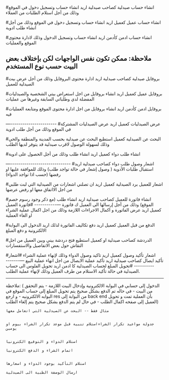 #انشاء حساب صيدلية
كصاحب صيدلية
اريد انشاء حساب  وتسجيل دخول في الموقع
وذلك من أجل استلام الطلبات من العملاء

#انشاء حساب عميل
كعميل
اريد انشاء حساب وتسجيل دخول في الموقع
وذلك من أجل انشاء طلب ادوية

#انشاء حساب ادمن
 كأدمن اريد انشاء حساب وتسجيل الدخول
وذلك لادارة محتوى الموقع والعمليات

ملاحظة:
ممكن تكون نفس الواجهات لكن بإختلاف بعض البيت حسب نوع المستخدم
---------------------------------
#بروفايل صيدلية
كصاحب صيدلية
اريد ادارة محتوى البروفايل
وذلك من أجل عرض بيت الصيدلية للعميل

#بروفايل  عميل
 كعميل
اريد انشاء بروفايل  من اجل  استعراض  بيتي الشخصية والصيدليات المفضلة لدي وطلباتي السابقة وغيرها من عمليات

#بروفايل ادمن
 كأدمن
اريد انشاء بروفايل من اجل ادارة محتوى الموقع ومتابعة العمليات فيه

—-----------------------
#عرض الصيدليات
كعميل 
اريد عرض الصيدليات المشتركة في الموقع
وذلك من أجل طلب ادوية

#البحث عن الصيدلية
  كعميل
 استطيع البحث عن صيدلية بحسب المدينة والمنطقة والحي
 وذلك لسهولة الوصول لاقرب صيدلية قد يتوفر لديها الطلب

#انشاء طلب دواء
كعميل
اريد انشاء طلب
وذلك من أجل الحصول على ادوية

—------------------------------
#اشعار وصول طلب دواء
كصاحب صيدلية
اريد استقبال طلبات الأدوية ( وصول إشعار في حالة تواجد طلب)
وذلك للموافقة عليها او رفضها (حسب اذا تواجد الدواء)

#اشعار للعميل برد  الصيدلية
 كعميل
اريد ان تصلني اشعارات من الصيدلية التي لبت طلبي
من اجل   الااتفاق معها او رفض عرضها


#انشاء فاتورة للعميل
كصاحب صيدلية
اريد انشاء طلب (مع ذكر وجود رسوم خصم الموقع)
وذلك من أجل إرسالها الى العميل ك فاتورة
—-----------
#فاتورة العميل
كعميل
اريد عرض الفاتورة و اكمال الاجراءات اللازمة
وذلك من اجل اكمال عملية الشراء او الغاء العملية

#الدفع من قبل العميل
كعميل
اريد دفع تكاليف الفاتورة
لذلك اريد الدخول الى البوابة الالكترونية و دفع المبلغ

#الدردشة
كصاحب صيدلية او كعميل
استطيع فتح دردشة بيني  وبين العميل
من اجل النقاش حول بعض الاتفاصيل والاستفسارات


#اشعار تأكيد وصول
كعميل
اريد تاكيد وصول الدواء
وذلك لإنهاء عملية الشراء
#اشعار تأكيد ايصال
 كصاحب صيدلية
اريد  تأكيد عملية الايصال
من اجل انهاء عملية البيع
—-----------------
#تحويل المبلغ لحساب الصيدلية
كا ادمن
اريد تحويل الفلوس الى حساب الصيدلية في حالة تأكيد الاستلام من طرف العميل
وذلك لإنهاء عملية الطلب.
__________________________________
ملاحظة:
( الدخول إلى حسابي في البوابة الالكترونية وإدخال البيت اللازمة - يتم التحقق من البيت - في حاله تم الدفع بشكل صحيح يتم تحويل المبلغ إلى حساب الموقع في البوابه الالكترونيه - و ارجع res من البوابة إلى back end بأن العملية تمت و تحويل العميل إلى صفحه اكمال الطلب - في حال لم يتم الدفع بشكل صحيح يتم إلغاء الطلب)

```
مثال فقط -- البحث عن الصيدلية التي اتعامل معها


جدولة مواعيد تكرار الشراءاستلام تنبية قبل موعد تكرار الشراء بيوم او يومين


استلام الدواء و التوقيع الكترونيا

اتمام الشراء و الدفع الكترونيا


استلام التأكيد بوجود الدواء و اسعارها

ارسال الوصفة الطبية الى الصيدلية

```
